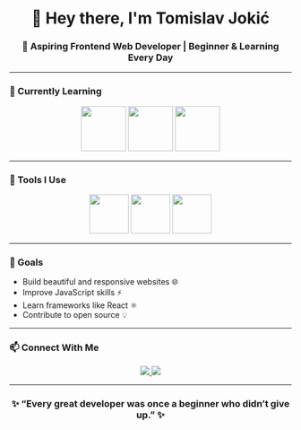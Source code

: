 <h1 align="center">👋 Hey there, I'm Tomislav Jokić</h1>

<h3 align="center">🚀 Aspiring Frontend Web Developer | Beginner & Learning Every Day</h3>

---

### 🧠 Currently Learning

<p align="center">
  <img src="https://cdn.jsdelivr.net/gh/devicons/devicon/icons/html5/html5-original-wordmark.svg" width="80" height="80" />
  <img src="https://cdn.jsdelivr.net/gh/devicons/devicon/icons/css3/css3-original-wordmark.svg" width="80" height="80" />
  <img src="https://cdn.jsdelivr.net/gh/devicons/devicon/icons/javascript/javascript-original.svg" width="80" height="80" />
</p>

---

### 🧰 Tools I Use

<p align="center">
  <img src="https://cdn.jsdelivr.net/gh/devicons/devicon/icons/vscode/vscode-original.svg" width="70" height="70" />
  <img src="https://cdn.jsdelivr.net/gh/devicons/devicon/icons/github/github-original-light.svg" width="70" height="70" />
  <img src="https://cdn.jsdelivr.net/gh/devicons/devicon/icons/chrome/chrome-original.svg" width="70" height="70" />
</p>

---

### 🎯 Goals
- Build beautiful and responsive websites 🌐  
- Improve JavaScript skills ⚡  
- Learn frameworks like React ⚛️  
- Contribute to open source 💡  

---

### 📫 Connect With Me

<p align="center">
  <a href="https://github.com/yourusername">
    <img src="https://img.shields.io/badge/GitHub-333?style=for-the-badge&logo=github&logoColor=white" />
  </a>
  <a href="https://linkedin.com/in/yourprofile">
    <img src="https://img.shields.io/badge/LinkedIn-0077B5?style=for-the-badge&logo=linkedin&logoColor=white" />
  </a>
</p>

---

<h3 align="center">✨ “Every great developer was once a beginner who didn’t give up.” ✨</h3>

